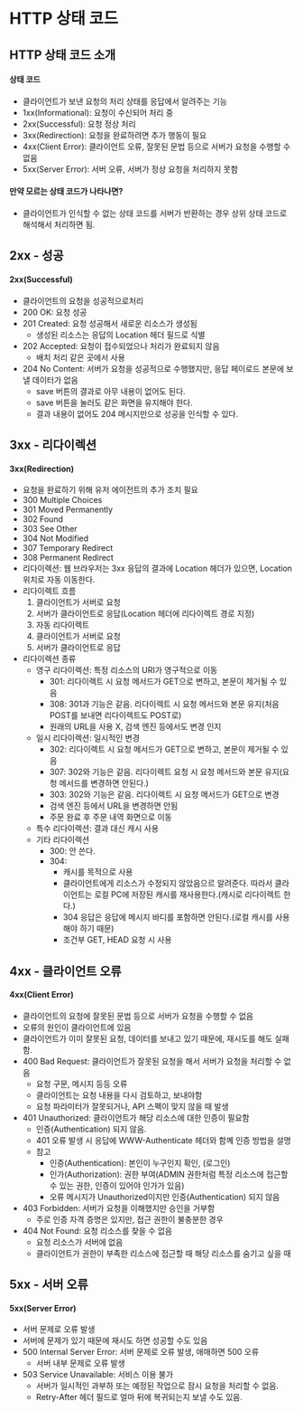 # HTTP 상태 코드

## HTTP 상태 코드 소개

#### 상태 코드

-   클라이언트가 보낸 요청의 처리 상태를 응답에서 알려주는 기능
-   1xx(Informational): 요청이 수신되어 처리 중
-   2xx(Successful): 요청 정상 처리
-   3xx(Redirection): 요청을 완료하려면 추가 행동이 필요
-   4xx(Client Error): 클라이언트 오류, 잘못된 문법 등으로 서버가 요청을 수행할 수 없음
-   5xx(Server Error): 서버 오류, 서버가 정상 요청을 처리하지 못함

#### 만약 모르는 상태 코드가 나타나면?

-   클라이언트가 인식할 수 없는 상태 코드를 서버가 반환하는 경우 상위 상태 코드로 해석해서 처리하면 됨.

## 2xx - 성공

#### 2xx(Successful)

-   클라이언트의 요청을 성공적으로처리
-   200 OK: 요청 성공
-   201 Created: 요청 성공해서 새로운 리소스가 생성됨
    -   생성된 리소스는 응답의 Location 헤더 필드로 식별
-   202 Accepted: 요청이 접수되었으나 처리가 완료되지 않음
    -   배치 처리 같은 곳에서 사용
-   204 No Content: 서버가 요청을 성공적으로 수행했지만, 응답 페이로드 본문에 보낼 데이터가 없음
    -   save 버튼의 결과로 아무 내용이 없어도 된다.
    -   save 버튼을 눌러도 같은 화면을 유지해야 한다.
    -   결과 내용이 없어도 204 메시지만으로 성공을 인식할 수 있다.

## 3xx - 리다이렉션

#### 3xx(Redirection)

-   요청을 완료하기 위해 유저 에이전트의 추가 조치 필요
-   300 Multiple Choices
-   301 Moved Permanently
-   302 Found
-   303 See Other
-   304 Not Modified
-   307 Temporary Redirect
-   308 Permanent Redirect
    <br>
-   리다이렉션: 웹 브라우저는 3xx 응답의 결과에 Location 헤더가 있으면, Location 위치로 자동 이동한다.
-   리다이렉트 흐름
    1. 클라이언트가 서버로 요청
    2. 서버가 클라이언트로 응답(Location 헤더에 리다이렉트 경로 지정)
    3. 자동 리다이렉트
    4. 클라이언트가 서버로 요청
    5. 서버가 클라이언트로 응답
-   리다이렉션 종류
    -   영구 리다이렉션: 특정 리소스의 URI가 영구적으로 이동
        -   301: 리다이렉트 시 요청 메서드가 GET으로 변하고, 본문이 제거될 수 있음
        -   308: 301과 기능은 같음. 리다이렉트 시 요청 메서드와 본문 유지(처음 POST를 보내면 리다이렉트도 POST로)
        -   원래의 URL을 사용 X, 검색 엔진 등에서도 변경 인지
    -   일시 리다이렉션: 일시적인 변경
        -   302: 리다이렉트 시 요청 메서드가 GET으로 변하고, 본문이 제거될 수 있음
        -   307: 302와 기능은 같음. 리다이렉트 요청 시 요청 메서드와 본문 유지(요청 메서드를 변경하면 안된다.)
        -   303: 302와 기능은 같음. 리다이렉트 시 요청 메서드가 GET으로 변경
        -   검색 엔진 등에서 URL을 변경하면 안됨
        -   주문 완료 후 주문 내역 화면으로 이동
    -   특수 리다이렉션: 결과 대신 캐시 사용
    -   기타 리다이렉션
        -   300: 안 쓴다.
        -   304:
            -   캐시를 목적으로 사용
            -   클라이언트에게 리소스가 수정되지 않았음으르 알려준다. 따라서 클라이언트는 로컬 PC에 저장된 캐시를 재사용한다.(캐시로 리다이렉트 한다.)
            -   304 응답은 응답에 메시지 바디를 포함하면 안된다.(로컬 캐시를 사용해야 하기 때문)
            -   조건부 GET, HEAD 요청 시 사용

## 4xx - 클라이언트 오류

#### 4xx(Client Error)

-   클라이언트의 요청에 잘못된 문법 등으로 서버가 요청을 수행할 수 없음
-   오류의 원인이 클라이언트에 있음
-   클라이언트가 이미 잘못된 요청, 데이터를 보내고 있기 때문에, 재시도를 해도 실패함.
-   400 Bad Request: 클라이언트가 잘못된 요청을 해서 서버가 요청을 처리할 수 없음
    -   요청 구문, 메시지 등등 오류
    -   클라이언트는 요청 내용을 다시 검토하고, 보내야함
    -   요청 파라미터가 잘못되거나, API 스펙이 맞지 않을 때 발생
-   401 Unauthorized: 클라이언트가 해당 리소스에 대한 인증이 필요함
    -   인증(Authentication) 되지 않음.
    -   401 오류 발생 시 응답에 WWW-Authenticate 헤더와 함꼐 인증 방법을 설명
    -   참고
        -   인증(Authentication): 본인이 누구인지 확인, (로그인)
        -   인가(Authorization): 권한 부여(ADMIN 권한처럼 특정 리소스에 접근할 수 있는 권한, 인증이 있어야 인가가 있음)
        -   오류 메시지가 Unauthorized이지만 인증(Authentication) 되지 않음
-   403 Forbidden: 서버가 요청을 이해했지만 승인을 거부함
    -   주로 인증 자격 증명은 있지만, 접근 권한이 불충분한 경우
-   404 Not Found: 요청 리소스를 찾을 수 없음
    -   요청 리소스가 서버에 없음
    -   클라이언트가 권한이 부족한 리소스에 접근할 때 해당 리소스를 숨기고 싶을 때

## 5xx - 서버 오류

#### 5xx(Server Error)

-   서버 문제로 오류 발생
-   서버에 문제가 있기 때문에 재시도 하면 성공할 수도 있음
-   500 Internal Server Error: 서버 문제로 오류 발생, 애매하면 500 오류
    -   서버 내부 문제로 오류 발생
-   503 Service Unavailable: 서비스 이용 불가
    -   서버가 일시적인 과부하 또는 예정된 작업으로 잠시 요청을 처리할 수 없음.
    -   Retry-After 헤더 필드로 얼마 뒤에 복귀되는지 보낼 수도 있음.
